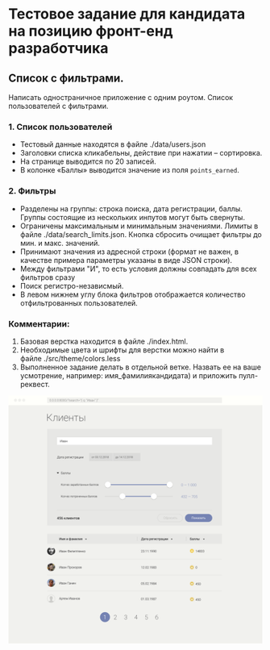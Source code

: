 # Тестовое задание для кандидата на позицию фронт-енд разработчика

## Список с фильтрами.

Написать одностраничное приложение с одним роутом.
Список пользователей с фильтрами.

### 1. Список пользователей
- Тестовый данные находятся в файле ./data/users.json
- Заголовки списка кликабельны, действие при нажатии – сортировка.
- На странице выводится по 20 записей.
- В колонке «Баллы» выводится значение из поля `points_earned`.

### 2. Фильтры
- Разделены на группы: строка поиска, дата регистрации, баллы. Группы состоящие из нескольких инпутов могут быть свернуты.
- Ограничены максимальным и минимальным значениями. Лимиты в файле ./data/search_limits.json. Кнопка сбросить очищает фильтры до мин. и макс. значений.
- Принимают значения из адресной строки (формат не важен, в качестве примера параметры указаны в виде JSON строки).
- Между фильтрами "И", то есть условия должны совпадать для всех фильтров сразу
- Поиск регистро-независмый. 
- В левом нижнем углу блока фильтров отображается количество отфильтрованных пользователей.

### Комментарии:
1. Базовая верстка находится в файле ./index.html.
2. Необходимые цвета и шрифты для верстки можно найти в файле ./src/theme/colors.less
3. Выполненное задание делать в отдельной ветке. Назвать ее на ваше усмотрение, например: имя_фамилиякандидата) и приложить пулл-реквест.

![Список с фильтрами](./data/test_design_expanded.png)
